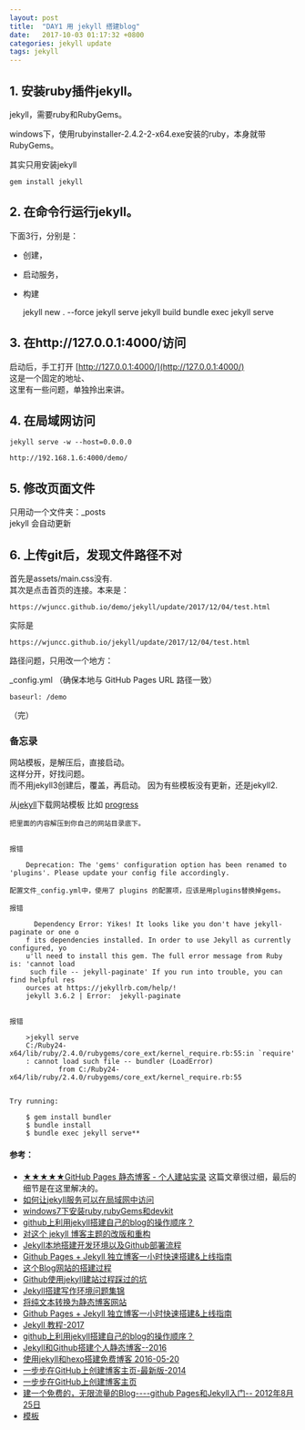 ```yaml
---
layout: post
title:  "DAY1 用 jekyll 搭建blog"
date:   2017-10-03 01:17:32 +0800
categories: jekyll update
tags: jekyll
---
```



## 1. 安装ruby插件jekyll。  ##

jekyll，需要ruby和RubyGems。 

windows下，使用rubyinstaller-2.4.2-2-x64.exe安装的ruby，本身就带RubyGems。

其实只用安装jekyll 

	gem install jekyll 


## 2. 在命令行运行jekyll。  ##

下面3行，分别是：
* 创建，
* 启动服务，
* 构建

	jekyll new . --force
	jekyll serve
	jekyll build
	bundle exec jekyll serve
	
## 3. 在http://127.0.0.1:4000/访问 ##

启动后，手工打开 [http://127.0.0.1:4000/](http://127.0.0.1:4000/)   
这是一个固定的地址、  
这里有一些问题，单独拎出来讲。

## 4. 在局域网访问  ##

	jekyll serve -w --host=0.0.0.0
	
	http://192.168.1.6:4000/demo/

## 5. 修改页面文件 ##
只用动一个文件夹：_posts  
jekyll 会自动更新

## 6. 上传git后，发现文件路径不对 ##
首先是assets/main.css没有.  
其次是点击首页的连接。本来是：

	https://wjuncc.github.io/demo/jekyll/update/2017/12/04/test.html 

实际是

	https://wjuncc.github.io/jekyll/update/2017/12/04/test.html

路径问题，只用改一个地方：

_config.yml （确保本地与 GitHub Pages URL 路径一致） 

	baseurl: /demo

（完）

### 备忘录 ###
网站模板，是解压后，直接启动。  
这样分开，好找问题。  
而不用jekyll3创建后，覆盖，再启动。
因为有些模板没有更新，还是jekyll2.

从[jekyll](http://jekyllthemes.org/)下载网站模板
	比如 [progress](http://jekyllthemes.org/themes/progress-for-jekyll/)

	把里面的内容解压到你自己的网站目录底下。


	报错

       	Deprecation: The 'gems' configuration option has been renamed to 'plugins'. Please update your config file accordingly.

	配置文件_config.yml中，使用了 plugins 的配置项，应该是用plugins替换掉gems。

	报错

		  Dependency Error: Yikes! It looks like you don't have jekyll-paginate or one o
		f its dependencies installed. In order to use Jekyll as currently configured, yo
		u'll need to install this gem. The full error message from Ruby is: 'cannot load
		 such file -- jekyll-paginate' If you run into trouble, you can find helpful res
		ources at https://jekyllrb.com/help/!
		jekyll 3.6.2 | Error:  jekyll-paginate


	报错

		>jekyll serve
		C:/Ruby24-x64/lib/ruby/2.4.0/rubygems/core_ext/kernel_require.rb:55:in `require'
		: cannot load such file -- bundler (LoadError)
		        from C:/Ruby24-x64/lib/ruby/2.4.0/rubygems/core_ext/kernel_require.rb:55


	Try running:

		$ gem install bundler
		$ bundle install
		$ bundle exec jekyll serve**

#### 参考： ####

* [★★★★★GitHub Pages 静态博客 - 个人建站实录](http://alfred-sun.github.io/blog/2014/12/05/github-pages/)  这篇文章很过细，最后的细节是在这里解决的。
* [如何让jekyll服务可以在局域网中访问](http://www.jianshu.com/p/650b96306013)
* [windows7下安装ruby,rubyGems和devkit](http://blog.csdn.net/u012882134/article/details/51685127)
* [github上利用jekyll搭建自己的blog的操作顺序？](https://www.zhihu.com/question/30018945)
* [对这个 jekyll 博客主题的改版和重构](https://gaohaoyang.github.io/2016/03/12/jekyll-theme-version-2.0/)
* [Jekyll本地搭建开发环境以及Github部署流程](http://www.jianshu.com/p/f37a96f83d51)
* [Github Pages + Jekyll 独立博客一小时快速搭建&上线指南](http://playingfingers.com/2016/03/26/build-a-blog/)
* [这个Blog网站的搭建过程](http://www.vanbein.com/posts/jekyll/2016/03/09/blog/)
* [Github使用jekyll建站过程踩过的坑](http://yufenghe.github.io/web-build/2016/04/14/my-github-problem.html)
* [Jekyll搭建写作环境问题集锦](www.jianshu.com/p/12e7e1f8007e)
* [将纯文本转换为静态博客网站](http://jekyllcn.com/docs/home/)
* [Github Pages + Jekyll 独立博客一小时快速搭建&上线指南](playingfingers.com/2016/03/26/build-a-blog)
* [Jekyll 教程-2017](http://wiki.jikexueyuan.com/project/jekyll/quickstart.html)
* [github上利用jekyll搭建自己的blog的操作顺序？](https://www.zhihu.com/question/30018945)
* [Jekyll和Github搭建个人静态博客--2016](http://pwnny.cn/original/2016/06/26/MakeBlog.html)
* [使用jekyll和hexo搭建免费博客 2016-05-20  ](http://www.alonemonkey.com/2016/05/20/blog-by-jekyll-hexo/)
* [一步步在GitHub上创建博客主页-最新版-2014](http://www.pchou.info/ssgithubPage/2014-07-04-build-github-blog-page-08.html)
* [一步步在GitHub上创建博客主页](http://www.pchou.info/ssgithubPage/2013-01-03-build-github-blog-page-01.html)
* [建一个免费的，无限流量的Blog----github Pages和Jekyll入门-- 2012年8月25日](http://www.ruanyifeng.com/blog/2012/08/blogging_with_jekyll.html)
* [模板](http://jekyllthemes.org/)
